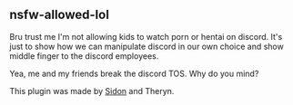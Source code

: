 ## nsfw-allowed-lol

Bru trust me I'm not allowing kids to watch porn or hentai on discord. It's just to show how we can manipulate discord in our own choice and show middle finger to the discord employees. 

Yea, me and my friends break the discord TOS. Why do you mind? 

This plugin was made by [Sidon](https:youtube.com/watch?v=dQw4w9WgXcQ) and Theryn. 
